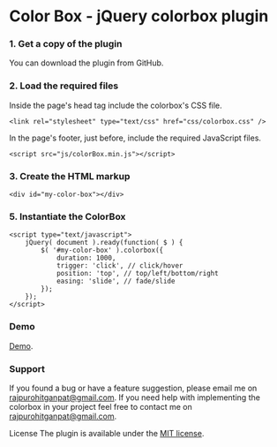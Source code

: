 # Color Box - jQuery colorbox plugin

### 1. Get a copy of the plugin
You can download the plugin from GitHub.

### 2. Load the required files
Inside the page's head tag include the colorbox's CSS file.
```
<link rel="stylesheet" type="text/css" href="css/colorbox.css" />
```

In the page's footer, just before, include the required JavaScript files.

```
<script src="js/colorBox.min.js"></script>
```

### 3. Create the HTML markup
`<div id="my-color-box"></div>`

### 5. Instantiate the ColorBox
```
<script type="text/javascript">
    jQuery( document ).ready(function( $ ) { 
        $( '#my-color-box' ).colorbox({ 
            duration: 1000, 
            trigger: 'click', // click/hover 
            position: 'top', // top/left/bottom/right 
            easing: 'slide', // fade/slide 
        }); 
    }); 
</script>
```
### Demo
[Demo](http://jsfiddle.net/g_s_rajpurohit/n6ts50y8/32/).

### Support
If you found a bug or have a feature suggestion, please email me on rajpurohitganpat@gmail.com.
If you need help with implementing the colorbox in your project feel free to contact me on rajpurohitganpat@gmail.com.

License The plugin is available under the [MIT license](https://opensource.org/licenses/MIT).
